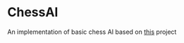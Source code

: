 # ChessAI
An implementation of basic chess AI based on [this](https://github.com/ilinum/Chess) project
